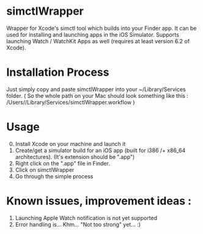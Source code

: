 # simctlWrapper
Wrapper for Xcode's simctl tool which builds into your Finder app. It can be used for installing and launching apps in the iOS Simulator. Supports launching Watch / WatchKit Apps as well (requires at least version 6.2 of Xcode).

# Installation Process
Just simply copy and paste simctlWrapper into your ~/Library/Services folder. ( So the whole path on your Mac should look something like this : /Users/<userName>/Library/Services/simctlWrapper.workflow )

# Usage
0. Install Xcode on your machine and launch it
1. Create/get a simulator build for an iOS app (built for i386 /+ x86_64 architectures). (It's extension should be ".app")
2. Right click on the ".app" file in Finder.
3. Click on simctlWrapper
4. Go through the simple process

# Known issues, improvement ideas : 
1. Launching Apple Watch notification is not yet supported
2. Error handling is... Khm... "Not too strong" yet... :)